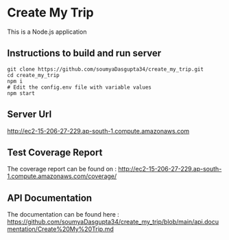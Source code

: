 # Create My Trip

This is a Node.js application

## Instructions to build and run server

```
git clone https://github.com/soumyaDasgupta34/create_my_trip.git
cd create_my_trip
npm i
# Edit the config.env file with variable values
npm start
```

## Server Url

http://ec2-15-206-27-229.ap-south-1.compute.amazonaws.com

## Test Coverage Report

The coverage report can be found on :
http://ec2-15-206-27-229.ap-south-1.compute.amazonaws.com/coverage/

## API Documentation

The documentation can be found here :
https://github.com/soumyaDasgupta34/create_my_trip/blob/main/api.documentation/Create%20My%20Trip.md
